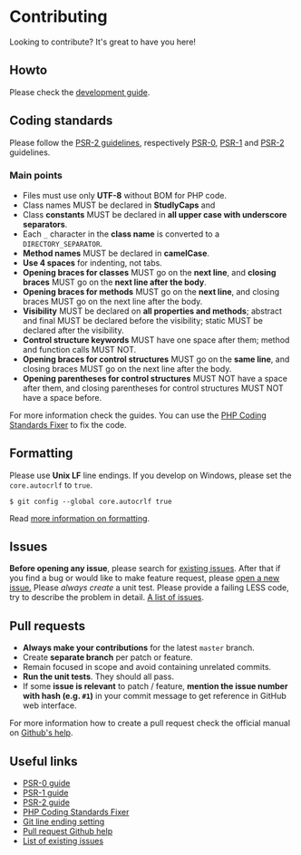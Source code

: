 # Contributing

Looking to contribute? It's great to have you here!

## Howto

Please check the [development guide](https://github.com/mishal/iless/wiki/Development).

## Coding standards

Please follow the [PSR-2 guidelines](https://github.com/php-fig/fig-standards/blob/master/accepted/PSR-2-coding-style-guide.md), respectively [PSR-0](https://github.com/php-fig/fig-standards/blob/master/accepted/PSR-0.md), [PSR-1](https://github.com/php-fig/fig-standards/blob/master/accepted/PSR-1-basic-coding-standard.md) and [PSR-2](https://github.com/php-fig/fig-standards/blob/master/accepted/PSR-2-coding-style-guide.md) guidelines.

### Main points

 * Files must use only **UTF-8** without BOM for PHP code.
 * Class names MUST be declared in **StudlyCaps** and
 * Class **constants** MUST be declared in **all upper case with underscore separators**.
 * Each `_` character in the **class name** is converted to a `DIRECTORY_SEPARATOR`.
 * **Method names** MUST be declared in **camelCase**.
 * **Use 4 spaces** for indenting, not tabs.
 * **Opening braces for classes** MUST go on the **next line**, and **closing braces** MUST go on the **next line after the body**.
 * **Opening braces for methods** MUST go on the **next line**, and closing braces MUST go on the next line after the body.
 * **Visibility** MUST be declared on **all properties and methods**; abstract and final MUST be declared before the visibility; static MUST be declared after the visibility.
 * **Control structure keywords** MUST have one space after them; method and function calls MUST NOT.
 * **Opening braces for control structures** MUST go on the **same line**, and closing braces MUST go on the next line after the body.
 * **Opening parentheses for control structures** MUST NOT have a space after them, and closing parentheses for control structures MUST NOT have a space before.

For more information check the guides. You can use the [PHP Coding Standards Fixer](http://cs.sensiolabs.org/) to fix the code.

## Formatting

Please use **Unix LF** line endings. If you develop on Windows, please set the `core.autocrlf` to `true`.

    $ git config --global core.autocrlf true

Read [more information on formatting](http://git-scm.com/book/ch7-1.html#Formatting-and-Whitespace).

## Issues

**Before opening any issue**, please search for [existing issues](https://github.com/mishal/iless/issues). After that if you find a bug or would like to make feature request, please [open a new issue.](https://github.com/mishal/iless/issues/new) Please *always create* a unit test. Please provide a failing LESS code, try to describe the problem in detail. [A list of issues](https://github.com/mishal/iless/issues).

## Pull requests

 * **Always make your contributions** for the latest `master` branch.
 * Create **separate branch** per patch or feature.
 * Remain focused in scope and avoid containing unrelated commits.
 * **Run the unit tests**. They should all pass.
 * If some **issue is relevant** to patch / feature, **mention the issue number with hash (e.g. `#1`)** in your commit message to get reference in GitHub web interface.

For more information how to create a pull request check the official manual on [Github's help](https://help.github.com/articles/using-pull-requests).

## Useful links

 * [PSR-0 guide](https://github.com/php-fig/fig-standards/blob/master/accepted/PSR-0.md)
 * [PSR-1 guide](https://github.com/php-fig/fig-standards/blob/master/accepted/PSR-1-basic-coding-standard.md)
 * [PSR-2 guide](https://github.com/php-fig/fig-standards/blob/master/accepted/PSR-2-coding-style-guide.md)
 * [PHP Coding Standards Fixer](http://cs.sensiolabs.org/)
 * [Git line ending setting](http://git-scm.com/book/ch7-1.html#Formatting-and-Whitespace)
 * [Pull request Github help](https://help.github.com/articles/using-pull-requests)
 * [List of existing issues](https://github.com/mishal/iless/issues)
